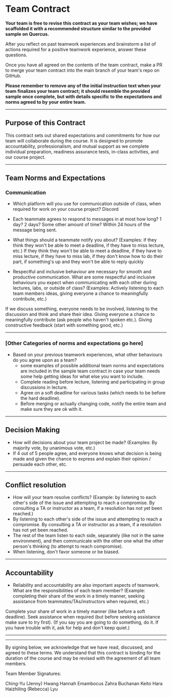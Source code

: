 # Team Contract

**Your team is free to revise this contract as your team wishes; we have scaffolded it with a recommended structure similar to the provided sample on Quercus.**

After you reflect on past teamwork experiences and brainstorm a list of actions required for a positive teamwork experience, answer these questions. 

Once you have all agreed on the contents of the team contract, make a PR to merge your team contract into the main branch of your team's repo on GitHub.

**Please remember to remove any of the initial instruction text when your team finalizes your team contract; it should resemble the provided sample once complete, but with details specific to the expectations and norms agreed to by your entire team.**

---
## Purpose of this Contract

This contract sets out shared expectations and commitments for how our team will collaborate during the course. It is designed to promote accountability, professionalism, and mutual support as we complete individual preparation, readiness assurance tests, in-class activities, and our course project.

---
## Team Norms and Expectations

### Communication

* Which platform will you use for communication outside of class, when required for work on your course project?
Discord

* Each teammate agrees to respond to messages in at most how long? 1 day? 2 days? Some other amount of time? 
Within 24 hours of the message being sent.

* What things should a teammate notify you about? (Examples: if they think they won't be able to meet a deadline, if they have to miss lecture, etc.)
If they think they won't be able to meet a deadline, if they have to miss lecture, if they have to miss lab, if they don't know how to do their part, if something's up and they won't be able to reply quickly

* Respectful and inclusive behaviour are necessary for smooth and productive communication. What are some respectful and inclusive behaviours you expect when communicating with each other during lectures, labs, or outside of class? (Examples: Actively listening to each team members ideas, giving everyone a chance to meaningfully contribute, etc.)

If we discuss something, everyone needs to be involved, listening to the discussion and think and share their idea.
Giving everyone a chance to meaningfully contribute (ask people who haven't spoken etc.).
Giving constructive feedback (start with something good, etc.)





---

### [Other Categories of norms and expectations go here]

* Based on your previous teamwork experiences, what other behaviours do you agree upon as a team?
    - some examples of possible additional team norms and expectations are included in the sample team contract in case your team needs some help getting ideas for what else you want to include.
    - Complete reading before lecture, listening and participating in group discussions in lecture.
    - Agree on a soft deadline for various tasks (which needs to be before the hard deadline).
    - Before merging or actually changing code, notify the entire team and make sure they are ok with it.

---

## Decision Making

* How will decisions about your team project be made? (Examples: By majority vote, by unanimous vote, etc.)
* If 4 out of 5 people agree, and everyone knows what decision is being made and given the chance to express and explain their opinion / persuade each other, etc.

---
## Conflict resolution

* How will your team resolve conflicts? (Example: by listening to each other's side of the issue and attempting to reach a compromise. By consulting a TA or instructor as a team, if a resolution has not yet been reached.)
*  By listening to each other's side of the issue and attempting to reach a compromise. By consulting a TA or instructor as a team, if a resolution has not yet been reached.
*  The rest of the team listen to each side, separately (like not in the same environment), and then communicate with the other one what the other person's thinking (to attempt to reach compromise).
*  When listening, don't favor someone or be biased.

---

## Accountability

* Reliability and accountability are also important aspects of teamwork. What are the responsibilities of each team member? (Example: completing their share of the work in a timely manner, seeking assistance from teammates/TAs/instructors when required, etc.)

Complete your share of work in a timely manner (like before a soft deadline). Seek assistance when required (but before seeking assistance make sure to try first).
(If you say you are going to do something, do it. If you have trouble with it, ask for help and don't keep quiet.)



---

---

By signing below, we acknowledge that we have read, discussed, and agreed to these terms. We understand that this contract is binding for the duration of the course and may be revised with the agreement of all team members.

Team Member Signatures:

Ching-Yu (Jenny) Hwang
Hannah Emambocus
Zahra Buchanan
Keito Hara
Haizhiling (Rebecca) Lyu
